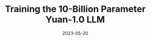 ---
title: Training the 10-Billion Parameter Yuan-1.0 LLM
summary: 'As a key member of the ASC23 team, I trained a 10B-level large language model using the DeepSpeed-Megatron framework, combining tensor, pipeline, and data parallelism. Our work won the **First Prize**.'
tags:
- Large Language Models
- High-Performance Computing
- ASC23
- Distributed Training
date: "2023-05-20"

# Optional external URL for project (e.g. website, source code, or demo)
external_link: ''

image:
  caption: ''
  focal_point: Smart
---